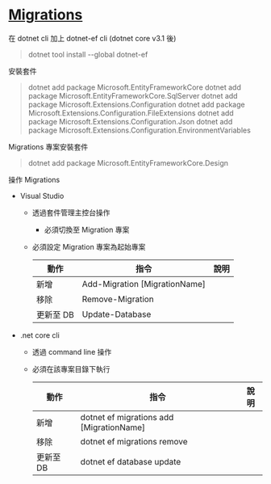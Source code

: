 # [Migrations](https://docs.microsoft.com/zh-tw/ef/core/managing-schemas/migrations/)

在 dotnet cli 加上 dotnet-ef cli (dotnet core v3.1 後)

> dotnet tool install --global dotnet-ef

安裝套件

> dotnet add package Microsoft.EntityFrameworkCore
> dotnet add package Microsoft.EntityFrameworkCore.SqlServer
> dotnet add package Microsoft.Extensions.Configuration
> dotnet add package Microsoft.Extensions.Configuration.FileExtensions
> dotnet add package Microsoft.Extensions.Configuration.Json
> dotnet add package Microsoft.Extensions.Configuration.EnvironmentVariables

Migrations 專案安裝套件

> dotnet add package Microsoft.EntityFrameworkCore.Design

操作 Migrations

- Visual Studio

  - 透過套件管理主控台操作
    - 必須切換至 Migration 專案
  - 必須設定 Migration 專案為起始專案

    | 動作      | 指令                          | 說明 |
    | --------- | ----------------------------- | ---- |
    | 新增      | Add-Migration [MigrationName] |      |
    | 移除      | Remove-Migration              |      |
    | 更新至 DB | Update-Database               |      |

- .net core cli

  - 透過 command line 操作
  - 必須在該專案目錄下執行

    | 動作      | 指令                                     | 說明 |
    | --------- | ---------------------------------------- | ---- |
    | 新增      | dotnet ef migrations add [MigrationName] |      |
    | 移除      | dotnet ef migrations remove              |      |
    | 更新至 DB | dotnet ef database update                |      |
